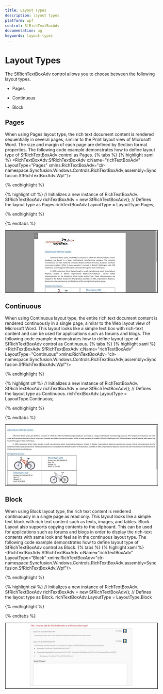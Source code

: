 ```yaml
---
title: Layout Types
description: layout types
platform: wpf
control: SfRichTextBoxAdv
documentation: ug
keywords: layout-types
---
```

# Layout Types

The SfRichTextBoxAdv control allows you to choose between the following layout types.

* Pages

* Continuous

* Block


## Pages

When using Pages layout type, the rich text document content is rendered sequentially in several pages, similar to the Print layout view of Microsoft Word. The size and margin of each page are defined by Section format properties. 
The following code example demonstrates how to define layout type of SfRichTextBoxAdv control as Pages.
{% tabs %}
{% highlight xaml %}
<RichTextBoxAdv:SfRichTextBoxAdv x:Name="richTextBoxAdv" LayoutType="Pages"  xmlns:RichTextBoxAdv="clr-namespace:Syncfusion.Windows.Controls.RichTextBoxAdv;assembly=Syncfusion.SfRichTextBoxAdv.Wpf"/>

{% endhighlight %}

{% highlight c# %}
// Initializes a new instance of RichTextBoxAdv.
SfRichTextBoxAdv richTextBoxAdv = new SfRichTextBoxAdv();
// Defines the layout type as Pages
richTextBoxAdv.LayoutType = LayoutType.Pages;

{% endhighlight %}

{% endtabs %}

![](Layout-Types_images/Layout-Types_img1.jpeg)

## Continuous

When using Continuous layout type, the entire rich text document content is rendered continuously in a single page, similar to the Web layout view of Microsoft Word. This layout looks like a simple text box with rich-text content and can be used for applications such as forums and blogs.
The following code example demonstrates how to define layout type of SfRichTextBoxAdv control as Continuous.
{% tabs %}
{% highlight xaml %}
<RichTextBoxAdv:SfRichTextBoxAdv x:Name="richTextBoxAdv" LayoutType="Continuous"  xmlns:RichTextBoxAdv="clr-namespace:Syncfusion.Windows.Controls.RichTextBoxAdv;assembly=Syncfusion.SfRichTextBoxAdv.Wpf"/>

{% endhighlight %}

{% highlight c# %}
// Initializes a new instance of RichTextBoxAdv.
SfRichTextBoxAdv richTextBoxAdv = new SfRichTextBoxAdv();
// Defines the layout type as Continuous.
richTextBoxAdv.LayoutType = LayoutType.Continuous;

{% endhighlight %}

{% endtabs %}

![](Layout-Types_images/Layout-Types_img2.jpeg)

## Block

When using Block layout type, the rich text content is rendered continuously in a single page as read only. This layout looks like a simple text block with rich text content such as texts, images, and tables. Block Layout also supports copying contents to the clipboard. This can be used for applications such as forums and blogs in order to display the rich-text contents with same look and feel as in the continuous layout type.
The following code example demonstrates how to define layout type of SfRichTextBoxAdv control as Block.
{% tabs %}
{% highlight xaml %}
<RichTextBoxAdv:SfRichTextBoxAdv x:Name="richTextBoxAdv" LayoutType="Block"  xmlns:RichTextBoxAdv="clr-namespace:Syncfusion.Windows.Controls.RichTextBoxAdv;assembly=Syncfusion.SfRichTextBoxAdv.Wpf"/>

{% endhighlight %}

{% highlight c# %}
// Initializes a new instance of RichTextBoxAdv.
SfRichTextBoxAdv richTextBoxAdv = new SfRichTextBoxAdv();
// Defines the layout type as Block.
richTextBoxAdv.LayoutType = LayoutType.Block

{% endhighlight %}

{% endtabs %}

![](Layout-Types_images/Layout-Types_img3.jpeg)

